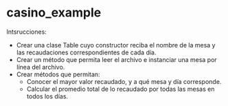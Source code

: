 # casino_example
Intsrucciones:
- Crear una clase Table cuyo constructor reciba el nombre de la mesa y las recaudaciones correspondientes de cada día.
- Crear un método que permita leer el archivo e instanciar una mesa por línea del archivo.
- Crear métodos que permitan:
    - Conocer el mayor valor recaudado, y a qué mesa y día corresponde.
    - Calcular el promedio total de lo recaudado por todas las mesas en todos los días.
